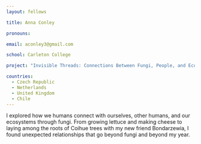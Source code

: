 ```yaml
---
layout: fellows

title: Anna Conley

pronouns: 

email: aconley3@gmail.com

school: Carleton College

project: "Invisible Threads: Connections Between Fungi, People, and Ecosystems"

countries:
  - Czech Republic
  - Netherlands
  - United Kingdom
  - Chile
---
```


I explored how we humans connect with ourselves, other humans, and our ecosystems through fungi. From growing lettuce and making cheese to laying among the roots of Coihue trees with my new friend Bondarzewia, I found unexpected relationships that go beyond fungi and beyond my year.
